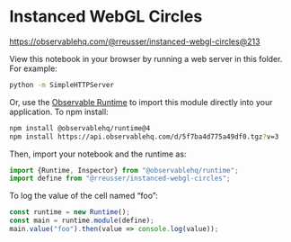 # Instanced WebGL Circles

https://observablehq.com/@rreusser/instanced-webgl-circles@213

View this notebook in your browser by running a web server in this folder. For
example:

~~~sh
python -m SimpleHTTPServer
~~~

Or, use the [Observable Runtime](https://github.com/observablehq/runtime) to
import this module directly into your application. To npm install:

~~~sh
npm install @observablehq/runtime@4
npm install https://api.observablehq.com/d/5f7ba4d775a49df0.tgz?v=3
~~~

Then, import your notebook and the runtime as:

~~~js
import {Runtime, Inspector} from "@observablehq/runtime";
import define from "@rreusser/instanced-webgl-circles";
~~~

To log the value of the cell named “foo”:

~~~js
const runtime = new Runtime();
const main = runtime.module(define);
main.value("foo").then(value => console.log(value));
~~~
